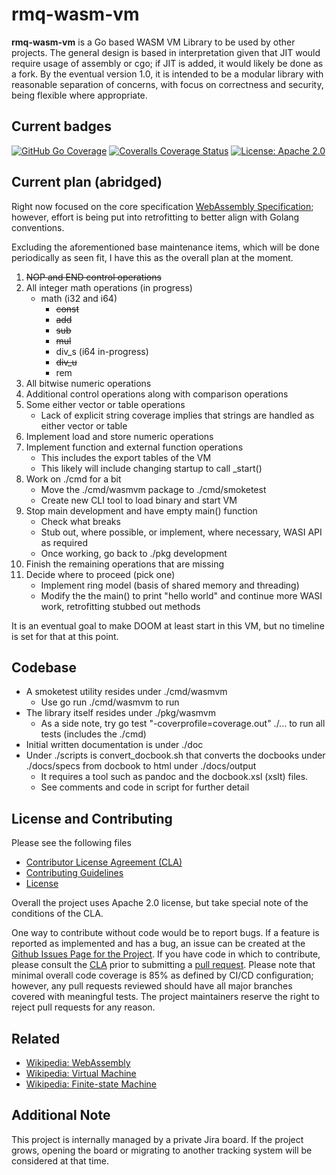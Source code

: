 # rmq-wasm-vm
**rmq-wasm-vm** is a Go based WASM VM Library to be used by other projects. The general design is based in interpretation given that JIT would require usage of assembly or cgo; if JIT is added, it would likely be done as a fork. By the eventual version 1.0, it is intended to be a modular library with reasonable separation of concerns, with focus on correctness and security, being flexible where appropriate.

## Current badges
[![GitHub Go Coverage](https://github.com/redmasq/rmq-wasm-vm/actions/workflows/go.yml/badge.svg)](https://github.com/redmasq/rmq-wasm-vm/actions/workflows/go.yml)
[![Coveralls Coverage Status](https://coveralls.io/repos/github/redmasq/rmq-wasm-vm/badge.svg?branch=main)](https://coveralls.io/github/redmasq/rmq-wasm-vm?branch=main)
[![License: Apache 2.0](https://img.shields.io/badge/License-Apache_2.0-blue.svg)](LICENSE)

## Current plan \(abridged\)
Right now focused on the core specification [WebAssembly Specification](https://webassembly.github.io/spec/core/); however, effort is being put into retrofitting to better align with Golang conventions.

Excluding the aforementioned base maintenance items, which will be done periodically as seen fit, I have this as the overall plan at the moment.
1. <del>NOP and END control operations</del>
2. All integer math operations (in progress)
    * math (i32 and i64)
        - <del>const</del>
        - <del>add</del>
        - <del>sub</del>
        - <del>mul</del>
        - div_s (i64 in-progress)
        - <del>div_u</del>
        - rem
3. All bitwise numeric operations
4. Additional control operations along with comparison operations
5. Some either vector or table operations
    * Lack of explicit string coverage implies that strings are handled as either vector or table
6. Implement load and store numeric operations
7. Implement function and external function operations
    * This includes the export tables of the VM
    * This likely will include changing startup to call _start()
8. Work on ./cmd for a bit
    * Move the ./cmd/wasmvm package to ./cmd/smoketest
    * Create new CLI tool to load binary and start VM
9. Stop main development and have empty main() function
    * Check what breaks
    * Stub out, where possible, or implement, where necessary, WASI API as required
    * Once working, go back to ./pkg development
10. Finish the remaining operations that are missing
11. Decide where to proceed (pick one)
    * Implement ring model (basis of shared memory and threading)
    * Modify the the main() to print "hello world" and continue more WASI work, retrofitting stubbed out methods

It is an eventual goal to make DOOM at least start in this VM, but no timeline is set for that at this point.

## Codebase
* A smoketest utility resides under ./cmd/wasmvm
    - Use go run ./cmd/wasmvm to run
* The library itself resides under ./pkg/wasmvm
    - As a side note, try go test "-coverprofile=coverage.out" ./... to run all tests \(includes the ./cmd\)
* Initial written documentation is under ./doc
* Under ./scripts is convert_docbook.sh that converts the docbooks under ./docs/specs from docbook to html under ./docs/output
    - It requires a tool such as pandoc and the docbook.xsl (xslt) files.
    - See comments and code in script for further detail

## License and Contributing
Please see the following files
* [Contributor License Agreement (CLA)](CLA.md)
* [Contributing Guidelines](CONTRIBUTING.md)
* [License](LICENSE)

Overall the project uses Apache 2.0 license, but take special note of the conditions of the CLA.

One way to contribute without code would be to report bugs. If a feature is reported as implemented and has a bug, an issue can be created at the [Github Issues Page for the Project](https://github.com/redmasq/rmq-wasm-vm/issues). If you have code in which to contribute, please consult the [CLA](CLA.md) prior to submitting a [pull request](https://github.com/redmasq/rmq-wasm-vm/pulls). Please note that minimal overall code coverage is 85% as defined by CI/CD configuration; however, any pull requests reviewed should have all major branches covered with meaningful tests. The project maintainers reserve the right to reject pull requests for any reason.

## Related
* [Wikipedia: WebAssembly](https://en.wikipedia.org/wiki/WebAssembly)
* [Wikipedia: Virtual Machine](https://en.wikipedia.org/wiki/Virtual_machine)
* [Wikipedia: Finite-state Machine](https://en.wikipedia.org/wiki/Finite-state_machine)

## Additional Note
This project is internally managed by a private Jira board. If the project grows, opening the board or migrating to another tracking system will be considered at that time.